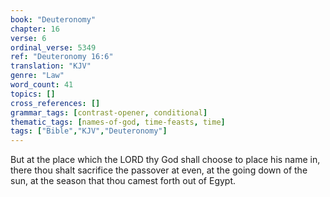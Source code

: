 ```yaml
---
book: "Deuteronomy"
chapter: 16
verse: 6
ordinal_verse: 5349
ref: "Deuteronomy 16:6"
translation: "KJV"
genre: "Law"
word_count: 41
topics: []
cross_references: []
grammar_tags: [contrast-opener, conditional]
thematic_tags: [names-of-god, time-feasts, time]
tags: ["Bible","KJV","Deuteronomy"]
---
```

But at the place which the LORD thy God shall choose to place his name in, there thou shalt sacrifice the passover at even, at the going down of the sun, at the season that thou camest forth out of Egypt.
